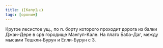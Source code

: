 ```yaml
---
title: ⦗[Капу]⒯⦘
tags: [ороним]
---
```


Крутое лесистое ущ., по п. борту которого проходит дорога из балки Джан-Дере в
срв городище Мангуп-Кале. На плато Баба-Даг, между мысами Тешкли-Бурун и
Елли-Бурун с З.
